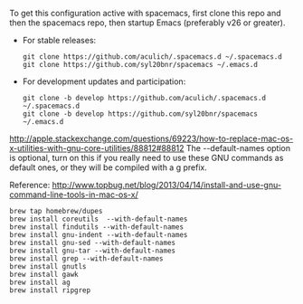 To get this configuration active with spacemacs, first clone this repo and then the spacemacs repo, then startup Emacs (preferably v26 or greater).

* For stable releases:
  ```shell
  git clone https://github.com/aculich/.spacemacs.d ~/.spacemacs.d
  git clone https://github.com/syl20bnr/spacemacs ~/.emacs.d
  ```

* For development updates and participation:
  ```shell
  git clone -b develop https://github.com/aculich/.spacemacs.d ~/.spacemacs.d
  git clone -b develop https://github.com/syl20bnr/spacemacs ~/.emacs.d
  ```

http://apple.stackexchange.com/questions/69223/how-to-replace-mac-os-x-utilities-with-gnu-core-utilities/88812#88812
The --default-names option is optional, turn on this if you really need to use these GNU commands as default ones, or they will be compiled with a g prefix.

Reference: http://www.topbug.net/blog/2013/04/14/install-and-use-gnu-command-line-tools-in-mac-os-x/

```
brew tap homebrew/dupes
brew install coreutils  --with-default-names
brew install findutils --with-default-names
brew install gnu-indent --with-default-names
brew install gnu-sed --with-default-names
brew install gnu-tar --with-default-names
brew install grep --with-default-names
brew install gnutls
brew install gawk
brew install ag
brew install ripgrep
```
